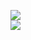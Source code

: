 [![](https://img.shields.io/badge/Made%20With-Github%20Spray-lightgrey.svg?style=for-the-badge&logo=github)](https://github.com/Annihil/github-spray#6702)  
[![](https://i.imgur.com/2DrTn0Z.gif)](https://github.com/Annihil/github-spray)